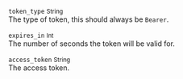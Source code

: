 `token_type` <small>String</small><br>
The type of token, this should always be `Bearer`.

`expires_in` <small>Int</small><br>
The number of seconds the token will be valid for.

`access_token` <small>String</small><br>
The access token.